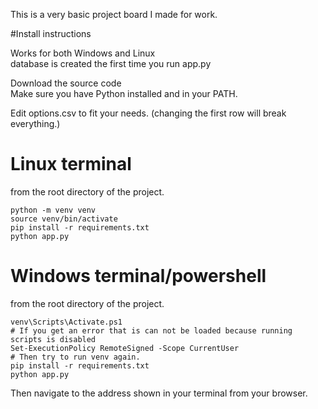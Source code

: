 This is a very basic project board I made for work.

#Install instructions

Works for both Windows and Linux\
database is created the first time you run app.py

Download the source code\
Make sure you have Python installed and in your PATH.

Edit options.csv to fit your needs. (changing the first row will break everything.)

# Linux terminal

from the root directory of the project.
```
python -m venv venv
source venv/bin/activate
pip install -r requirements.txt
python app.py
```

# Windows terminal/powershell

from the root directory of the project.
```
venv\Scripts\Activate.ps1
# If you get an error that is can not be loaded because running scripts is disabled
Set-ExecutionPolicy RemoteSigned -Scope CurrentUser
# Then try to run venv again.
pip install -r requirements.txt
python app.py
```

Then navigate to the address shown in your terminal from your browser.
